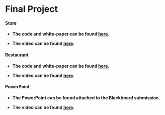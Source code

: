 # Final Project

#### Store

- **The code and white-paper can be found [here](Store/).**

- **The video can be found [here](https://youtu.be/tOVO1LysG5g).**

#### Restaurant

- **The code and white-paper can be found [here](Restaurant/).**

- **The video can be found [here](https://youtu.be/8NIkwnwVhhc).**

#### **PowerPoint**

- **The PowerPoint can be found attached to the Blackboard submission.**

- **The video can be found [here](https://www.youtube.com/watch?v=ySnLeY8Tf_I).**